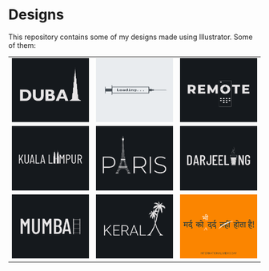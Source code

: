 # Designs
This repository contains some of my designs made using Illustrator.
Some of them:
<table>
    <tr>
      <td><img src="2020-12/png/14.12.2020.png"></td>
      <td><img src="2020-11/png/30.11.2020.png"></td>
      <td><img src="2020-12/png/08.12.2020.png"></td>
    </tr>
    <tr>
      <td><img src="2020-12/png/29.12.2020.png"></td>
      <td><img src="2020-12/png/18.12.2020.png"></td>
      <td><img src="2020-12/png/31.12.2020.png"></td>
    </tr>
    <tr>
      <td><img src="2020-12/png/27.12.2020.png"></td>
      <td><img src="2020-12/png/25.12.2020.png"></td>
      <td><img src="2020-11/png/19.11.2020.png"></td>
    </tr>
</table>
